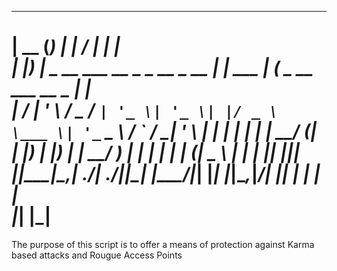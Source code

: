   _____ _                              _         _____                     _     
 |  __ (_)                            | |       / ____|                   | |    
 | |__) | _ __   ___  __ _ _ __  _ __ | | ___  | (___  _ __ ___   __ _ ___| |__  
 |  ___/ | '_ \ / _ \/ _` | '_ \| '_ \| |/ _ \  \___ \| '_ ` _ \ / _` / __| '_ \ 
 | |   | | | | |  __/ (_| | |_) | |_) | |  __/  ____) | | | | | | (_| \__ \ | | |
 |_|   |_|_| |_|\___|\__,_| .__/| .__/|_|\___| |_____/|_| |_| |_|\__,_|___/_| |_|
                          | |   | |                                              
                          |_|   |_|                                              
===============
The purpose of this script is to offer a means of protection against Karma based attacks and Rougue Access Points
